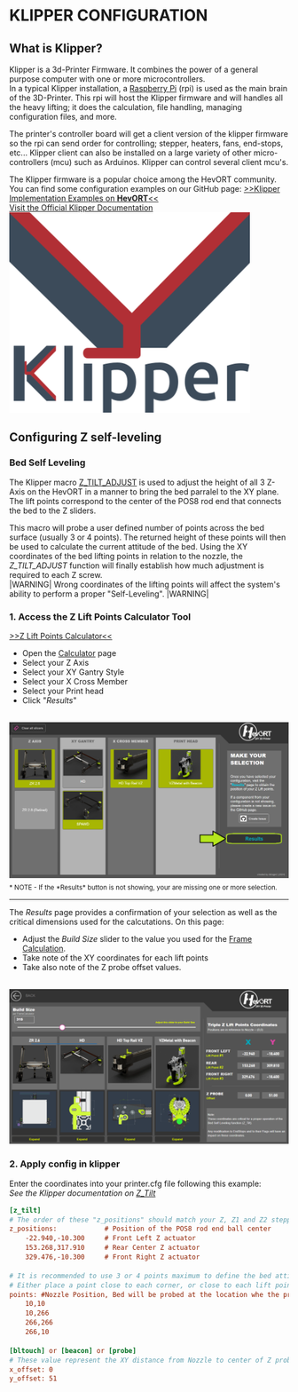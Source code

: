 # KLIPPER CONFIGURATION

## What is Klipper?

Klipper is a 3d-Printer Firmware. It combines the power of a general purpose computer with one or more microcontrollers. <br>
In a typical Klipper installation, a [Raspberry Pi](https://www.raspberrypi.com/) (rpi) is used as the main brain of the 3D-Printer. This rpi will host the Klipper firmware and will handles all the heavy lifting; it does the calculation, file handling, managing configuration files, and more.  

The printer's controller board will get a client version of the klipper firmware so the rpi can send order for controlling; stepper, heaters, fans, end-stops, etc...
Klipper client can also be installed on a large variety of other micro-controllers (mcu) such as Arduinos.  Klipper can control several client mcu's.

The Klipper firmware is a popular choice among the HevORT community.  
You can find some configuration examples on our GitHub page:
[>>Klipper Implementation Examples on **HevORT**<<](https://github.com/MirageC79/HevORT/tree/master/firmware/klipper)
<br>
<a class="hevort-message hevort-btn" target="_blank" href="https://www.klipper3d.org/Overview.html" rel="noopener"><span class="hevort-btn-text">Visit the Official Klipper Documentation</span><img alt="Facebook Logo" src="docs/assets/images/klipperlogo.png" /></a>

## Configuring Z self-leveling
### Bed Self Leveling 
The Klipper macro [Z_TILT_ADJUST](https://www.klipper3d.org/Config_Reference.html#z_tilt) is used to adjust the height of all 3 Z-Axis on the HevORT in a manner to bring the bed parralel to the XY plane.  The lift points correspond to the center of the POS8 rod end that connects the bed to the Z sliders.<br>

This macro will probe a user defined number of points across the bed surface (usually 3 or 4 points).  The returned height of these points will then be used to calculate the current attitude of the bed. 
Using the XY coordinates of the bed lifting points in relation to the nozzle, the *Z_TILT_ADJUST* function will finally establish how much adjustment is required to each Z screw.<br>
|WARNING| Wrong coordinates of the lifting points will affect the system's ability to perform a proper "Self-Leveling". |WARNING|


### 1. Access the Z Lift Points Calculator Tool

[>>Z Lift Points Calculator<<](https://app.powerbi.com/view?r=eyJrIjoiMTliMTBmYjMtMTQwOC00NWU2LWFhZmEtOWE4YzNjMDc0YWRjIiwidCI6IjY0NTExOWI0LTIzOGYtNDc2YS05ZTM4LTdhODNiYTJhZWI5NiJ9)
* Open the [Calculator](https://app.powerbi.com/view?r=eyJrIjoiMTliMTBmYjMtMTQwOC00NWU2LWFhZmEtOWE4YzNjMDc0YWRjIiwidCI6IjY0NTExOWI0LTIzOGYtNDc2YS05ZTM4LTdhODNiYTJhZWI5NiJ9) page
* Select your Z Axis
* Select your XY Gantry Style
* Select your X Cross Member
* Select your Print head
* Click "*Results*"
<br>
    <img src="docs/assets/references/firmware-settings/ToolSelection.png" alt="image" style="width:800px;height:auto;">
<br>
<sub>* NOTE - If the *Results* button is not showing, your are missing one or more selection.</sub>

---
The *Results* page provides a confirmation of your selection as well as the critical dimensions used for the calcutations.
On this page:
* Adjust the *Build Size* slider to the value you used for the [Frame Calculation](/pages/frame-calculation.md).
* Take note of the XY coordinates for each lift points
* Take also note of the Z probe offset values.
<br>
<img src="docs/assets/references/firmware-settings/ToolResults.png" alt="image" style="width:800px;height:auto;">
<br>


### 2. Apply config in klipper
Enter the coordinates into your printer.cfg file following this example: 
<br>*See the Klipper documentation on* [*Z_Tilt*](https://www.klipper3d.org/Config_Reference.html#z_tilt)

```printer.cfg
[z_tilt]
# The order of these "z_positions" should match your Z, Z1 and Z2 stepper driver order. 
z_positions:            # Position of the POS8 rod end ball center 
    -22.940,-10.300     # Front Left Z actuator
    153.268,317.910     # Rear Center Z actuator
    329.476,-10.300     # Front Right Z actuator

# It is recommended to use 3 or 4 points maximum to define the bed attitude.  
# Either place a point close to each corner, or close to each lift points.
points: #Nozzle Position, Bed will be probed at the location whe the probe is when noxxle is on this point.
    10,10
    10,266
    266,266
    266,10

[bltouch] or [beacon] or [probe]
# These value represent the XY distance from Nozzle to center of Z probe.
x_offset: 0
y_offset: 51
```